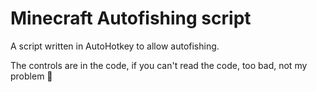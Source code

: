 # Minecraft Autofishing script

A script written in AutoHotkey to allow autofishing.

The controls are in the code, if you can't read the code, too bad, not my problem 🤷
